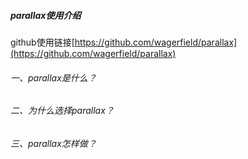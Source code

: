##### parallax使用介绍

 github使用链接[https://github.com/wagerfield/parallax](https://github.com/wagerfield/parallax)

###### 一、parallax是什么？


###### 二、为什么选择parallax？


###### 三、parallax怎样做？